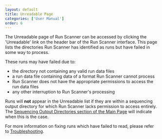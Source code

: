 ```yaml
---
layout: default
title: Unreadable Page
categories: ['User Manual']
order: 6
---
```


<!-- Update this as you update what the Unreadables page looks like -->

The Unreadable page of Run Scanner can be accessed by clicking the 
'Unreadable' link on the header bar of the Run Scanner interface. This page 
lists the directories Run Scanner has identified as runs but have failed in 
some way to process. 

These runs may have failed due to:
* the directory not containing any valid run data files
* a run data file containing data of a format Run Scanner cannot process
* Run Scanner does not have the appropriate permissions to access the run data files
* any other interruption to Run Scanner's processing

Runs will **not** appear in the Unreadable list if they are within a 
sequencing output directory for which Run Scanner lacks permission to 
access entirely. The <a href="main.html#sequencers">Sequencing Output 
Directories section of the Main Page</a> will indicate when this is the 
case.

For more information on fixing runs which have failed to read, please 
refer to <a href="troubleshooting.html#Unreadable">Troubleshooting</a>.
